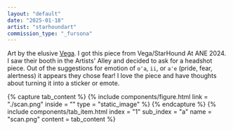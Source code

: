 ```yaml
---
layout: "default"
date: "2025-01-18"
artist: "starhoundart"
commission_type: "_fursona"
---
```


Art by the elusive [Vega](https://bsky.app/profile/starhoundart.bsky.social). I got this piece from Vega/StarHound At ANE 2024. I saw their booth in the Artists' Alley and decided to ask for a headshot piece. Out of the suggestions for emotion of `o'a`, `ii`, or `a'e` (pride, fear, alertness) it appears they chose fear! I love the piece and have thoughts about turning it into a sticker or emote.

<!--
	// TODO : Trace over this in InkScape to get an SVG that I can take my crayons to
-->

<div class="tab-wrapper">
	{% capture tab_content %}
		{% include components/figure.html 
			link = "./scan.png"
			inside = ""
			type = "static_image"
		%}
	{% endcapture %}
	{% include components/tab_item.html 
		index = "1" sub_index = "a"
		name = "scan.png"
		content = tab_content
	%}
</div>


